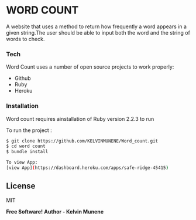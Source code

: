 # WORD COUNT
A website that uses a method to return how frequently a word appears in a given string.The user should be able to  input both the word and the string of words to check.



### Tech

Word Count uses a number of open source projects to work properly:

* Github
* Ruby
* Heroku



### Installation


Word count requires ainstallation of Ruby version 2.2.3 to run

To run the project :

```sh
$ git clone https://github.com/KELVINMUNENE/Word_count.git
$ cd word count
$ bundle install

To view App:
[view App](https://dashboard.heroku.com/apps/safe-ridge-45415)


```

License
----

MIT


**Free Software!**
**Author - Kelvin Munene**
